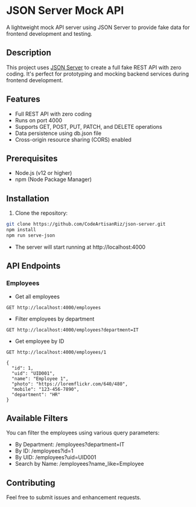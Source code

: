 # JSON Server Mock API

A lightweight mock API server using JSON Server to provide fake data for frontend development and testing.

## Description

This project uses [JSON Server](https://github.com/typicode/json-server) to create a full fake REST API with zero coding. It's perfect for prototyping and mocking backend services during frontend development.

## Features

- Full REST API with zero coding
- Runs on port 4000
- Supports GET, POST, PUT, PATCH, and DELETE operations
- Data persistence using db.json file
- Cross-origin resource sharing (CORS) enabled

## Prerequisites

- Node.js (v12 or higher)
- npm (Node Package Manager)

## Installation

1. Clone the repository:
``` bash
git clone https://github.com/CodeArtisanRiz/json-server.git
npm install
npm run serve-json
```
- The server will start running at http://localhost:4000
## API Endpoints
### Employees 

- Get all employees

```
GET http://localhost:4000/employees
```
- Filter employees by department
```
GET http://localhost:4000/employees?department=IT
```

- Get employee by ID
```
GET http://localhost:4000/employees/1
```
```
{
  "id": 1,
  "uid": "UID001",
  "name": "Employee 1",
  "photo": "https://loremflickr.com/640/480",
  "mobile": "123-456-7890",
  "department": "HR"
}
```
## Available Filters
You can filter the employees using various query parameters:

- By Department: /employees?department=IT
- By ID: /employees?id=1
- By UID: /employees?uid=UID001
- Search by Name: /employees?name_like=Employee
## Contributing
Feel free to submit issues and enhancement requests.